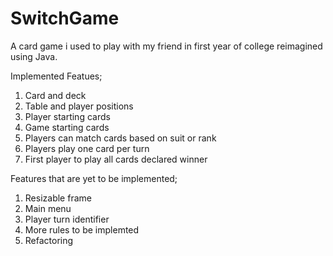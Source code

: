 # SwitchGame
A card game i used to play with my friend in first year of college reimagined using Java.

Implemented Featues;
1. Card and deck 
2. Table and player positions
3. Player starting cards
4. Game starting cards
5. Players can match cards based on suit or rank
6. Players play one card per turn
7. First player to play all cards declared winner

Features that are yet to be implemented;
1. Resizable frame
2. Main menu
3. Player turn identifier
4. More rules to be implemted
5. Refactoring

